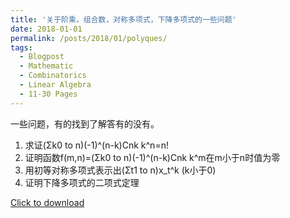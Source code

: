 ```yaml
---
title: '关于阶乘，组合数，对称多项式，下降多项式的一些问题'
date: 2018-01-01
permalink: /posts/2018/01/polyques/
tags:
  - Blogpost
  - Mathematic
  - Combinatorics
  - Linear Algebra
  - 11-30 Pages
---
```


一些问题，有的找到了解答有的没有。

1. 求证(Σk0 to n)(-1)^(n-k)Cnk k^n=n!
1. 证明函数f(m,n)=(Σk0 to n)(-1)^(n-k)Cnk k^m在m小于n时值为零
1. 用初等对称多项式表示出(Σt1 to n)x_t^k (k小于0)
1. 证明下降多项式的二项式定理

[Click to download](/files/blog/1801polynomialques.pdf)

